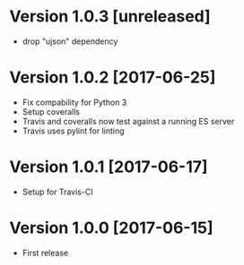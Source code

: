 # Version 1.0.3 [unreleased]
* drop "ujson" dependency

# Version 1.0.2 [2017-06-25]
* Fix compability for Python 3
* Setup coveralls
* Travis and coveralls now test against a running ES server
* Travis uses pylint for linting

# Version 1.0.1 [2017-06-17]
* Setup for Travis-CI

# Version 1.0.0 [2017-06-15]
* First release
